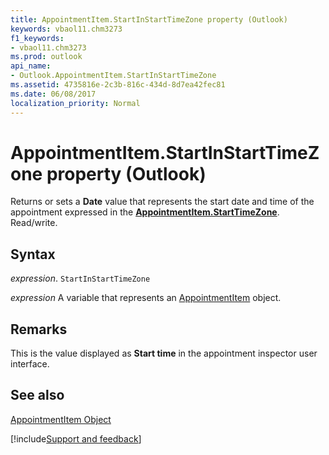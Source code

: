 ```yaml
---
title: AppointmentItem.StartInStartTimeZone property (Outlook)
keywords: vbaol11.chm3273
f1_keywords:
- vbaol11.chm3273
ms.prod: outlook
api_name:
- Outlook.AppointmentItem.StartInStartTimeZone
ms.assetid: 4735816e-2c3b-816c-434d-8d7ea42fec81
ms.date: 06/08/2017
localization_priority: Normal
---
```



# AppointmentItem.StartInStartTimeZone property (Outlook)

Returns or sets a  **Date** value that represents the start date and time of the appointment expressed in the **[AppointmentItem.StartTimeZone](Outlook.AppointmentItem.StartTimeZone.md)**. Read/write.


## Syntax

_expression_. `StartInStartTimeZone`

_expression_ A variable that represents an [AppointmentItem](Outlook.AppointmentItem.md) object.


## Remarks

This is the value displayed as  **Start time** in the appointment inspector user interface.


## See also


[AppointmentItem Object](Outlook.AppointmentItem.md)

[!include[Support and feedback](~/includes/feedback-boilerplate.md)]